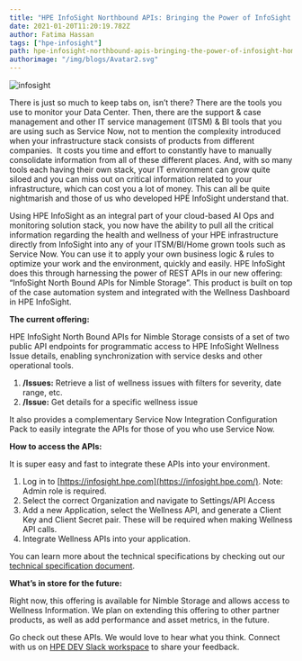 ```yaml
---
title: "HPE InfoSight Northbound APIs: Bringing the Power of InfoSight Home"
date: 2021-01-20T11:20:19.782Z
author: Fatima Hassan 
tags: ["hpe-infosight"]
path: hpe-infosight-northbound-apis-bringing-the-power-of-infosight-home
authorimage: "/img/blogs/Avatar2.svg"
---
```

![infosight](https://hpe-developer-portal.s3.amazonaws.com/uploads/media/2020/12/infosight-1611162508158.jpg)

There is just so much to keep tabs on, isn’t there? There are the tools you use to monitor your Data Center. Then, there are the support & case management and other IT service management (ITSM) & BI tools that you are using such as Service Now, not to mention the complexity introduced when your infrastructure stack consists of products from different companies.  It costs you time and effort to constantly have to manually consolidate information from all of these different places. And, with so many tools each having their own stack, your IT environment can grow quite siloed and you can miss out on critical information related to your infrastructure, which can cost you a lot of money. This can all be quite nightmarish and those of us who developed HPE InfoSight understand that.

Using HPE InfoSight as an integral part of your cloud-based AI Ops and monitoring solution stack, you now have the ability to pull all the critical information regarding the health and wellness of your HPE infrastructure directly from InfoSight into any of your ITSM/BI/Home grown tools such as Service Now. You can use it to apply your own business logic & rules to optimize your work and the environment, quickly and easily. HPE InfoSight does this through harnessing the power of REST APIs in our new offering: “InfoSight North Bound APIs for Nimble Storage”. This product is built on top of the case automation system and integrated with the Wellness Dashboard in HPE InfoSight.

**The current offering:**

HPE InfoSight North Bound APIs for Nimble Storage consists of a set of two public API endpoints for programmatic access to HPE InfoSight Wellness Issue details, enabling synchronization with service desks and other operational tools. 

1. **/Issues:** Retrieve a list of wellness issues with filters for severity, date range, etc.
2. **/Issue:** Get details for a specific wellness issue

It also provides a complementary Service Now Integration Configuration Pack to easily integrate the APIs for those of you who use Service Now. 

**How to access the APIs:**

It is super easy and fast to integrate these APIs into your environment.

1. Log in to [https://infosight.hpe.com](https://infosight.hpe.com/). Note: Admin role is required.
2. Select the correct Organization and navigate to Settings/API Access
3. Add a new Application, select the Wellness API, and generate a Client Key and Client Secret pair. These will be required when making Wellness API calls.
4. Integrate Wellness APIs into your application.

You can learn more about the technical specifications by checking out our [technical specification document](https://infosight.hpe.com/InfoSight/media/cms/active/public/pubs_HPE_infosight_wellness_spec.pdf).

**What’s in store for the future:**

Right now, this offering is available for Nimble Storage and allows access to Wellness Information. We plan on extending this offering to other partner products, as well as add performance and asset metrics, in the future.

Go check out these APIs. We would love to hear what you think. Connect with us on [HPE DEV Slack workspace](https://app.slack.com/client/T5SNJCC7K/GLWKH9CG5) to share your feedback.